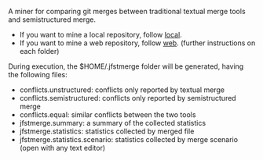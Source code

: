 A miner for comparing git merges between traditional textual merge tools and semistructured merge.

- If you want to mine a local repository, follow [local](https://github.com/groovy/groovy-eclipse/wiki).
- If you want to mine a web repository, follow [web](https://github.com/groovy/groovy-eclipse/wiki).
(further instructions on each folder)

During execution, the $HOME/.jfstmerge folder will be generated, having the following files:
- conflicts.unstructured: conflicts only reported by textual merge
- conflicts.semistructured: conflicts only reported by semistructured merge
- conflicts.equal: similar conflicts between the two tools
- jfstmerge.summary: a summary of the collected statistics
- jfstmerge.statistics: statistics collected by merged file
- jfstmerge.statistics.scenario: statistics collected by merge scenario
(open with any text editor)